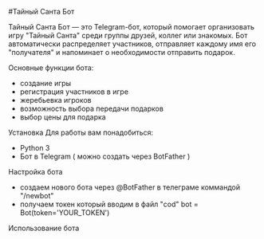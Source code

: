 #Тайный Санта Бот

Тайный Санта Бот — это Telegram-бот, который помогает организовать игру "Тайный Санта" среди группы друзей, коллег или знакомых. Бот автоматически распределяет участников, отправляет каждому имя его "получателя" и напоминает о необходимости отправить подарок.

Основные функции бота:
- создание игры
- регистрация участников в игре
- жеребьевка игроков
- возможность выбора передачи подарков
- выбор цены для подарка

Установка
Для работы вам понадобиться:
- Python 3
- Бот в Telegram ( можно создать через BotFather )

Настройка бота
- создаем нового бота через @BotFather в телеграме коммандой "/newbot"
- получаем токен который вводим в файл "cod"
bot = Bot(token='YOUR_TOKEN')

Использование бота
